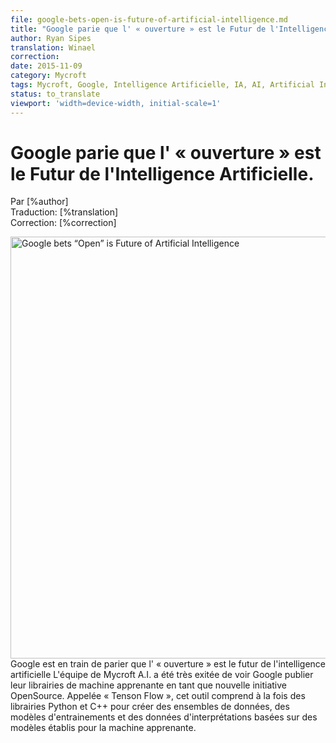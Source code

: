 ```yaml
---
file: google-bets-open-is-future-of-artificial-intelligence.md
title: "Google parie que l' « ouverture » est le Futur de l'Intelligence Artificielle."
author: Ryan Sipes
translation: Winael
correction: 
date: 2015-11-09
category: Mycroft
tags: Mycroft, Google, Intelligence Artificielle, IA, AI, Artificial Intelligence, opensource
status: to_translate
viewport: 'width=device-width, initial-scale=1'
---
```


<meta http-equiv='Content-Type' content='text/html; charset=utf-8' />

<!-- Chapeau -->




# <span lang="french">Google parie que l' « ouverture » est le Futur de l'Intelligence Artificielle.</span>

Par [%author]  
Traduction: [%translation]  
Correction: [%correction]

<img src="https://mycroft-1d29.kxcdn.com/wp-content/uploads/2015/11/tensorflow.png" alt="Google bets “Open” is Future of Artificial Intelligence" width="1080" height="675">

<!-- lang: EN
<span lang="english">
Google is betting that “Open” is the future of artificial intelligence.
</span>
-->

<!-- lang: FR -->
<span lang="french">
Google est en train de parier que l' « ouverture » est le futur de l'intelligence artificielle
</span>

<!-- lang: EN
<span lang="english">
The Mycroft A.I. team was very excited to see Google publish their machine learning libraries as a new open source initiative. Dubbed “Tensor Flow” this tool set includes both Python and C++ libraries for creating machine learning datasets, training models and interpreting data based on established models.
</span>
-->

<!-- lang: FR -->
<span lang="french">
L'équipe de Mycroft A.I. a été très exitée de voir Google publier leur librairies de machine apprenante en tant que nouvelle initiative OpenSource. Appelée « Tenson Flow », cet outil comprend à la fois des librairies Python et C++ pour créer des ensembles de données, des modèles d'entrainements et des données d'interprétations basées sur des modèles établis pour la machine apprenante.
</span>

<!-- lang: EN
<span lang="english">
According to the company Tensor Flow is used heavily in Google’s speech recognition platform as well as their image search system. It is also an integral component of their real time translation software stack.
</span>
-->

<!-- lang: FR -->
<span lang="french">
    
</span>


<!-- lang: EN
<span lang="english">
Google’s publication is great news for Mycroft. Over the past several months we have been evaluating a number of solutions for STT including Sirius, wit.ai and Google’s translation services. Though several of these systems work well, we’ve been a bit leery of them because we don’t want to send Mycroft user data to a third party. Ideally we want be run our speech to text translation software locally or ( if the processing requirements prove to be too high) in our own data center.
</span>
-->

<!-- lang: FR -->
<span lang="french">
    
</span>

<!-- lang: EN
<span lang="english">
Based on our evaluation so far Google translate has consistently been faster and more accurate than the others. That is why we are so excited to see the underlying technology released into the open source community.
</span>
-->

<!-- lang: FR -->
<span lang="french">
    
</span>

<!-- lang: EN
<span lang="english">
Over the next couple days our A.I. expert Jonathan D’Orleans will be evaluating Tensor Flow to see if it meets our needs here at Mycroft. If it does, we are going to begin the process of training in-house models with a goal of running the speech to text system within our data center. Ideally this will improve user privacy, reduce latency and improve accuracy.
</span>
-->

<!-- lang: FR -->
<span lang="french">
    
</span>
